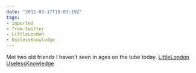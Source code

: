 ```yaml
---
date: "2012-03-17T19:03:19Z"
tags:
- imported
- from-twitter
- LittleLondon
- UselessKnowledge
---
```

Met two old friends I haven't seen in ages on the tube today. [LittleLondon](/tags/littlelondon) [UselessKnowledge](/tags/uselessknowledge)
